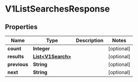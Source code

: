 

# V1ListSearchesResponse


## Properties

| Name | Type | Description | Notes |
|------------ | ------------- | ------------- | -------------|
|**count** | **Integer** |  |  [optional] |
|**results** | [**List&lt;V1Search&gt;**](V1Search.md) |  |  [optional] |
|**previous** | **String** |  |  [optional] |
|**next** | **String** |  |  [optional] |



